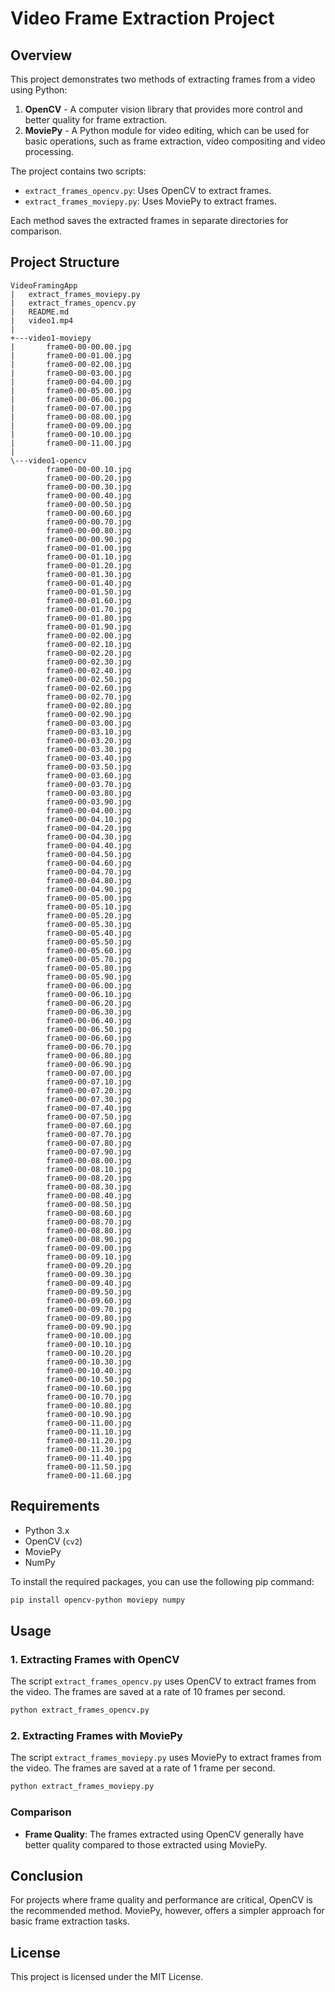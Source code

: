 # Video Frame Extraction Project

## Overview
This project demonstrates two methods of extracting frames from a video using Python:
1. **OpenCV** - A computer vision library that provides more control and better quality for frame extraction.
2. **MoviePy** - A Python module for video editing, which can be used for basic operations, such as frame extraction, video compositing and video processing.

The project contains two scripts:
- `extract_frames_opencv.py`: Uses OpenCV to extract frames.
- `extract_frames_moviepy.py`: Uses MoviePy to extract frames.

Each method saves the extracted frames in separate directories for comparison.

## Project Structure
```
VideoFramingApp
|   extract_frames_moviepy.py
|   extract_frames_opencv.py
|   README.md
|   video1.mp4
|           
+---video1-moviepy
|       frame0-00-00.00.jpg
|       frame0-00-01.00.jpg
|       frame0-00-02.00.jpg
|       frame0-00-03.00.jpg
|       frame0-00-04.00.jpg
|       frame0-00-05.00.jpg
|       frame0-00-06.00.jpg
|       frame0-00-07.00.jpg
|       frame0-00-08.00.jpg
|       frame0-00-09.00.jpg
|       frame0-00-10.00.jpg
|       frame0-00-11.00.jpg
|       
\---video1-opencv
        frame0-00-00.10.jpg
        frame0-00-00.20.jpg
        frame0-00-00.30.jpg
        frame0-00-00.40.jpg
        frame0-00-00.50.jpg
        frame0-00-00.60.jpg
        frame0-00-00.70.jpg
        frame0-00-00.80.jpg
        frame0-00-00.90.jpg
        frame0-00-01.00.jpg
        frame0-00-01.10.jpg
        frame0-00-01.20.jpg
        frame0-00-01.30.jpg
        frame0-00-01.40.jpg
        frame0-00-01.50.jpg
        frame0-00-01.60.jpg
        frame0-00-01.70.jpg
        frame0-00-01.80.jpg
        frame0-00-01.90.jpg
        frame0-00-02.00.jpg
        frame0-00-02.10.jpg
        frame0-00-02.20.jpg
        frame0-00-02.30.jpg
        frame0-00-02.40.jpg
        frame0-00-02.50.jpg
        frame0-00-02.60.jpg
        frame0-00-02.70.jpg
        frame0-00-02.80.jpg
        frame0-00-02.90.jpg
        frame0-00-03.00.jpg
        frame0-00-03.10.jpg
        frame0-00-03.20.jpg
        frame0-00-03.30.jpg
        frame0-00-03.40.jpg
        frame0-00-03.50.jpg
        frame0-00-03.60.jpg
        frame0-00-03.70.jpg
        frame0-00-03.80.jpg
        frame0-00-03.90.jpg
        frame0-00-04.00.jpg
        frame0-00-04.10.jpg
        frame0-00-04.20.jpg
        frame0-00-04.30.jpg
        frame0-00-04.40.jpg
        frame0-00-04.50.jpg
        frame0-00-04.60.jpg
        frame0-00-04.70.jpg
        frame0-00-04.80.jpg
        frame0-00-04.90.jpg
        frame0-00-05.00.jpg
        frame0-00-05.10.jpg
        frame0-00-05.20.jpg
        frame0-00-05.30.jpg
        frame0-00-05.40.jpg
        frame0-00-05.50.jpg
        frame0-00-05.60.jpg
        frame0-00-05.70.jpg
        frame0-00-05.80.jpg
        frame0-00-05.90.jpg
        frame0-00-06.00.jpg
        frame0-00-06.10.jpg
        frame0-00-06.20.jpg
        frame0-00-06.30.jpg
        frame0-00-06.40.jpg
        frame0-00-06.50.jpg
        frame0-00-06.60.jpg
        frame0-00-06.70.jpg
        frame0-00-06.80.jpg
        frame0-00-06.90.jpg
        frame0-00-07.00.jpg
        frame0-00-07.10.jpg
        frame0-00-07.20.jpg
        frame0-00-07.30.jpg
        frame0-00-07.40.jpg
        frame0-00-07.50.jpg
        frame0-00-07.60.jpg
        frame0-00-07.70.jpg
        frame0-00-07.80.jpg
        frame0-00-07.90.jpg
        frame0-00-08.00.jpg
        frame0-00-08.10.jpg
        frame0-00-08.20.jpg
        frame0-00-08.30.jpg
        frame0-00-08.40.jpg
        frame0-00-08.50.jpg
        frame0-00-08.60.jpg
        frame0-00-08.70.jpg
        frame0-00-08.80.jpg
        frame0-00-08.90.jpg
        frame0-00-09.00.jpg
        frame0-00-09.10.jpg
        frame0-00-09.20.jpg
        frame0-00-09.30.jpg
        frame0-00-09.40.jpg
        frame0-00-09.50.jpg
        frame0-00-09.60.jpg
        frame0-00-09.70.jpg
        frame0-00-09.80.jpg
        frame0-00-09.90.jpg
        frame0-00-10.00.jpg
        frame0-00-10.10.jpg
        frame0-00-10.20.jpg
        frame0-00-10.30.jpg
        frame0-00-10.40.jpg
        frame0-00-10.50.jpg
        frame0-00-10.60.jpg
        frame0-00-10.70.jpg
        frame0-00-10.80.jpg
        frame0-00-10.90.jpg
        frame0-00-11.00.jpg
        frame0-00-11.10.jpg
        frame0-00-11.20.jpg
        frame0-00-11.30.jpg
        frame0-00-11.40.jpg
        frame0-00-11.50.jpg
        frame0-00-11.60.jpg
```

## Requirements
- Python 3.x
- OpenCV (`cv2`)
- MoviePy
- NumPy

To install the required packages, you can use the following pip command:
```bash
pip install opencv-python moviepy numpy
```

## Usage

### 1. Extracting Frames with OpenCV
The script `extract_frames_opencv.py` uses OpenCV to extract frames from the video. The frames are saved at a rate of 10 frames per second.

```bash
python extract_frames_opencv.py
```

### 2. Extracting Frames with MoviePy
The script `extract_frames_moviepy.py` uses MoviePy to extract frames from the video. The frames are saved at a rate of 1 frame per second.

```bash
python extract_frames_moviepy.py
```

### Comparison
- **Frame Quality**: The frames extracted using OpenCV generally have better quality compared to those extracted using MoviePy. 

## Conclusion
For projects where frame quality and performance are critical, OpenCV is the recommended method. MoviePy, however, offers a simpler approach for basic frame extraction tasks.

## License
This project is licensed under the MIT License.